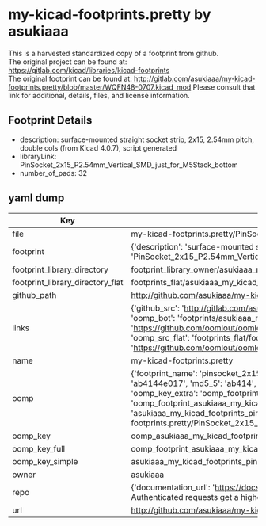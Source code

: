 # my-kicad-footprints.pretty by asukiaaa  
This is a harvested standardized copy of a footprint from github.  
The original project can be found at:  
https://gitlab.com/kicad/libraries/kicad-footprints  
The original footprint can be found at:
http://gitlab.com/asukiaaa/my-kicad-footprints.pretty/blob/master/WQFN48-0707.kicad_mod
Please consult that link for additional, details, files, and license information.  
## Footprint Details
* description: surface-mounted straight socket strip, 2x15, 2.54mm pitch, double cols (from Kicad 4.0.7), script generated  
* libraryLink: PinSocket_2x15_P2.54mm_Vertical_SMD_just_for_M5Stack_bottom  
* number_of_pads: 32  
## yaml dump  
| Key | Value |  
| --- | --- |  
| file | my-kicad-footprints.pretty/PinSocket_2x15_P2.54mm_Vertical_SMD_just_for_M5Stack_bottom.kicad_mod |  
| footprint | {'description': 'surface-mounted straight socket strip, 2x15, 2.54mm pitch, double cols (from Kicad 4.0.7), script generated', 'libraryLink': 'PinSocket_2x15_P2.54mm_Vertical_SMD_just_for_M5Stack_bottom', 'number_of_pads': 32} |  
| footprint_library_directory | footprint_library_owner/asukiaaa_my-kicad-footprints.pretty |  
| footprint_library_directory_flat | footprints_flat/asukiaaa_my_kicad_footprints_pinsocket_2x15_p2_54mm_vertical_smd_just_for_m5stack_bottom/working |  
| github_path | http://github.com/asukiaaa/my-kicad-footprints.pretty/blob/master/PinSocket_2x15_P2.54mm_Vertical_SMD_just_for_M5Stack_bottom.kicad_mod |  
| links | {'github_src': 'http://gitlab.com/asukiaaa/my-kicad-footprints.pretty/blob/master/WQFN48-0707.kicad_mod', 'github_src_repo': 'https://gitlab.com/kicad/libraries/kicad-footprints', 'oomp_bot': 'footprints/asukiaaa_my_kicad_footprints_pinsocket_2x15_p2_54mm_vertical_smd_just_for_m5stack_bottom/working', 'oomp_bot_github': 'https://github.com/oomlout/oomlout_oomp_footprint_bot/tree/main/footprints/asukiaaa_my_kicad_footprints_pinsocket_2x15_p2_54mm_vertical_smd_just_for_m5stack_bottom/working', 'oomp_src_flat': 'footprints_flat/footprints_flat/asukiaaa_my_kicad_footprints_pinsocket_2x15_p2_54mm_vertical_smd_just_for_m5stack_bottom/working', 'oomp_src_flat_github': 'https://github.com/oomlout/oomlout_oomp_footprint_src/tree/main/footprints_flat/asukiaaa_my_kicad_footprints_pinsocket_2x15_p2_54mm_vertical_smd_just_for_m5stack_bottom/working'} |  
| name | my-kicad-footprints.pretty |  
| oomp | {'footprint_name': 'pinsocket_2x15_p2_54mm_vertical_smd_just_for_m5stack_bottom', 'library_name': 'my_kicad_footprints', 'md5': 'ab4144e017f81af79e31ed6e3fd1c9f7', 'md5_10': 'ab4144e017', 'md5_5': 'ab414', 'md5_6': 'ab4144', 'oomp_key': 'oomp_asukiaaa_my_kicad_footprints_pinsocket_2x15_p2_54mm_vertical_smd_just_for_m5stack_bottom', 'oomp_key_extra': 'oomp_footprint_asukiaaa_my_kicad_footprints_pinsocket_2x15_p2_54mm_vertical_smd_just_for_m5stack_bottom', 'oomp_key_full': 'oomp_footprint_asukiaaa_my_kicad_footprints_pinsocket_2x15_p2_54mm_vertical_smd_just_for_m5stack_bottom_ab4144', 'oomp_key_simple': 'asukiaaa_my_kicad_footprints_pinsocket_2x15_p2_54mm_vertical_smd_just_for_m5stack_bottom', 'original_filename': 'my-kicad-footprints.pretty/PinSocket_2x15_P2.54mm_Vertical_SMD_just_for_M5Stack_bottom.kicad_mod', 'owner_name': 'asukiaaa'} |  
| oomp_key | oomp_asukiaaa_my_kicad_footprints_pinsocket_2x15_p2_54mm_vertical_smd_just_for_m5stack_bottom |  
| oomp_key_full | oomp_footprint_asukiaaa_my_kicad_footprints_pinsocket_2x15_p2_54mm_vertical_smd_just_for_m5stack_bottom |  
| oomp_key_simple | asukiaaa_my_kicad_footprints_pinsocket_2x15_p2_54mm_vertical_smd_just_for_m5stack_bottom |  
| owner | asukiaaa |  
| repo | {'documentation_url': 'https://docs.github.com/rest/overview/resources-in-the-rest-api#rate-limiting', 'message': "API rate limit exceeded for 84.66.173.59. (But here's the good news: Authenticated requests get a higher rate limit. Check out the documentation for more details.)"} |  
| url | http://github.com/asukiaaa/my-kicad-footprints.pretty |  

